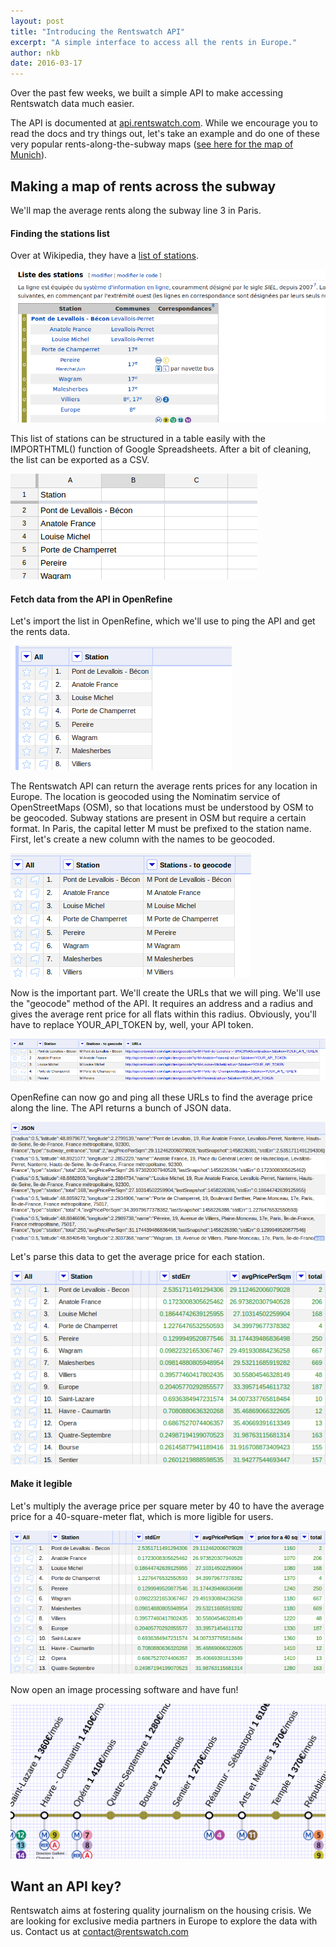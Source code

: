 ```yaml
---
layout: post
title: "Introducing the Rentswatch API"
excerpt: "A simple interface to access all the rents in Europe."
author: nkb
date: 2016-03-17
---
```


Over the past few weeks, we built a simple API to make accessing Rentswatch data much easier.

The API is documented at [api.rentswatch.com](http://api.rentswatch.com). While we encourage you to read the docs and try things out, let's take an example and do one of these very popular rents-along-the-subway maps ([see here for the map of Munich](http://blog.immobilienscout24.de/content/uploads/2016/01/Miet_Map_Muenchen_final.jpg)).

## Making a map of rents across the subway

We'll map the average rents along the subway line 3 in Paris.

#### Finding the stations list

Over at Wikipedia, they have a [list of stations](https://fr.wikipedia.org/wiki/Ligne_3_du_m%C3%A9tro_de_Paris).

![The list of stations on Wikipedia](../images/api-1.png)

This list of stations can be structured in a table easily with the IMPORTHTML() function of Google Spreadsheets. After a bit of cleaning, the list can be exported as a CSV.

![The list of stations on Google Spreadsheets](../images/api-2.png)

#### Fetch data from the API in OpenRefine

Let's import the list in OpenRefine, which we'll use to ping the API and get the rents data.

![The list of stations on OpenRefine](../images/api-3.png)

The Rentswatch API can return the average rents prices for any location in Europe. The location is geocoded using the Nominatim service of OpenStreetMaps (OSM), so that locations must be understood by OSM to be geocoded. Subway stations are present in OSM but require a certain format. In Paris, the capital letter M must be prefixed to the station name. First, let's create a new column with the names to be geocoded.

![The list of stations modified with capital M](../images/api-4.png)

Now is the important part. We'll create the URLs that we will ping. We'll use the "geocode" method of the API. It requires an address and a radius and gives the average rent price for all flats within this radius. Obviously, you'll have to replace YOUR_API_TOKEN by, well, your API token.

![The list of stations with URLs](../images/api-5.png)

OpenRefine can now go and ping all these URLs to find the average price along the line. The API returns a bunch of JSON data.

![JSON files for each station](../images/api-6.png)

Let's parse this data to get the average price for each station.

![Parse data for each station](../images/api-7.png)

#### Make it legible

Let's multiply the average price per square meter by 40 to have the average price for a 40-square-meter flat, which is more ligible for users.

![New column for a 40 sqm flat](../images/api-8.png)

Now open an image processing software and have fun!

![Mock metro plan for line 3](../images/api-9.png)

## Want an API key?

Rentswatch aims at fostering quality journalism on the housing crisis. We are looking for exclusive media partners in Europe to explore the data with us. Contact us at contact@rentswatch.com 